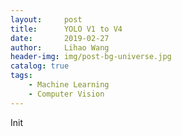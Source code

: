 ```yaml
---
layout:     post
title:      YOLO V1 to V4
date:       2019-02-27
author:     Lihao Wang
header-img: img/post-bg-universe.jpg
catalog: true
tags:
    - Machine Learning
    - Computer Vision
---
```


Init